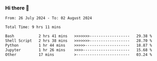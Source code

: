 ### Hi there 👋

<!--
**ututono/ututono** is a ✨ _special_ ✨ repository because its `README.md` (this file) appears on your GitHub profile.

Here are some ideas to get you started:

- 🔭 I’m currently working on ...
- 🌱 I’m currently learning ...
- 👯 I’m looking to collaborate on ...
- 🤔 I’m looking for help with ...
- 💬 Ask me about ...
- 📫 How to reach me: ...
- 😄 Pronouns: ...
- ⚡ Fun fact: ...
-->



<!--START_SECTION:waka-->

```txt
From: 26 July 2024 - To: 02 August 2024

Total Time: 9 hrs 11 mins

Bash           2 hrs 41 mins   >>>>>>>------------------   29.38 %
Shell Script   2 hrs 38 mins   >>>>>>>------------------   28.70 %
Python         1 hr 44 mins    >>>>>--------------------   18.87 %
Jupyter        1 hr 26 mins    >>>>---------------------   15.68 %
Other          17 mins         >------------------------   03.24 %
```

<!--END_SECTION:waka-->
